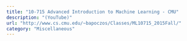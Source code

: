```yaml
---
title: "10-715 Advanced Introduction to Machine Learning - CMU"
description: "(YouTube)"
url: "http://www.cs.cmu.edu/~bapoczos/Classes/ML10715_2015Fall/"
category: "Miscellaneous"
---
```

